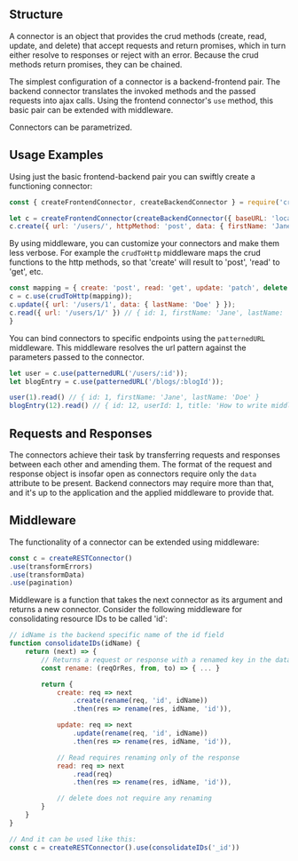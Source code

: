 ## Structure

A connector is an object that provides the crud methods (create, read, update, and delete) that accept requests and return promises, which in turn either resolve to responses or reject with an error. Because the crud methods return promises, they can be chained.

The simplest configuration of a connector is a backend-frontend pair. The backend connector translates the invoked methods and the passed requests into ajax calls. Using the frontend connector's `use` method, this basic pair can be extended with middleware.

Connectors can be parametrized.

## Usage Examples

Using just the basic frontend-backend pair you can swiftly create a functioning connector:

```js
const { createFrontendConnector, createBackendConnector } = require('crudl-connectors-base');

let c = createFrontendConnector(createBackendConnector({ baseURL: 'localhost:3000/api/v1/' }));
c.create({ url: '/users/', httpMethod: 'post', data: { firstName: 'Jane' }});
```

By using middleware, you can customize your connectors and make them less verbose. For example the `crudToHttp` middleware maps the crud functions to the http methods, so that 'create' will result to 'post', 'read' to 'get', etc.

```js
const mapping = { create: 'post', read: 'get', update: 'patch', delete: 'delete' };
c = c.use(crudToHttp(mapping));
c.update({ url: '/users/1', data: { lastName: 'Doe' } });
c.read({ url: '/users/1/' }) // { id: 1, firstName: 'Jane', lastName: 'Doe' }
}
```

You can bind connectors to specific endpoints using the `patternedURL` middleware. This middleware resolves the url pattern against the parameters passed to the connector.

```js
let user = c.use(patternedURL('/users/:id'));
let blogEntry = c.use(patternedURL('/blogs/:blogId'));

user(1).read() // { id: 1, firstName: 'Jane', lastName: 'Doe' }
blogEntry(12).read() // { id: 12, userId: 1, title: 'How to write middleware' }
```

## Requests and Responses

The connectors achieve their task by transferring requests and responses between each other and amending them. The format of the request and response object is insofar open as connectors require only the `data` attribute to be present. Backend connectors may require more than that, and it's up to the application and the applied middleware to provide that.

## Middleware

The functionality of a connector can be extended using middleware:

```js
const c = createRESTConnector()
.use(transformErrors)
.use(transformData)
.use(pagination)
```

Middleware is a function that takes the next connector as its argument and returns a new connector. Consider the following middleware for consolidating resource IDs to be called 'id':

```js
// idName is the backend specific name of the id field
function consolidateIDs(idName) {
    return (next) => {
        // Returns a request or response with a renamed key in the data
        const rename: (reqOrRes, from, to) => { ... }

        return {
            create: req => next
                .create(rename(req, 'id', idName))
                .then(res => rename(res, idName, 'id')),

            update: req => next
                .update(rename(req, 'id', idName))
                .then(res => rename(res, idName, 'id')),

            // Read requires renaming only of the response
            read: req => next
                .read(req)
                .then(res => rename(res, idName, 'id')),

            // delete does not require any renaming
        }
    }
}

// And it can be used like this:
const c = createRESTConnector().use(consolidateIDs('_id'))
```
